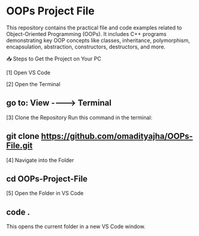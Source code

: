 # OOPs Project File

This repository contains the practical file and code examples related to Object-Oriented Programming (OOPs). It includes C++ programs demonstrating key OOP concepts like classes, inheritance, polymorphism, encapsulation, abstraction, constructors, destructors, and more.

📥 Steps to Get the Project on Your PC

[1] Open VS Code

[2] Open the Terminal

## go to: View ----> Terminal

[3] Clone the Repository
Run this command in the terminal:
## git clone https://github.com/omadityajha/OOPs-File.git

[4] Navigate into the Folder

## cd OOPs-Project-File

[5] Open the Folder in VS Code

## code .


This opens the current folder in a new VS Code window.
